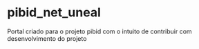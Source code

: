 # pibid_net_uneal
Portal criado para o projeto pibid com o intuito de contribuir com desenvolvimento do projeto
